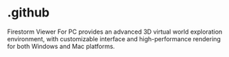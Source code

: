 # .github
Firestorm Viewer For PC provides an advanced 3D virtual world exploration environment, with customizable interface and high-performance rendering for both Windows and Mac platforms.
